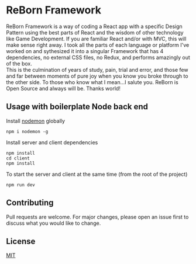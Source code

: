 # ReBorn Framework

  ReBorn Framework is a way of coding a React app with a specific Design Pattern using the best parts of React and the wisdom of other technology like Game Development.  If you are familiar React and/or with MVC, this will make sense right away.  I took all the parts of each language or platform I've worked on and sythesized it into a singular Framework that has 4 dependencies, no external CSS files, no Redux, and performs amazingly out of the box.  
  This is the culmination of years of study, pain, trial and error, and those few and far between moments of pure joy when you know you broke through to the other side.  To those who know what I mean...I salute you.
  ReBorn is Open Source and always will be.  Thanks world!



## Usage with boilerplate Node back end
Install [nodemon](https://github.com/remy/nodemon) globally

```
npm i nodemon -g
```

Install server and client dependencies

```
npm install
cd client
npm install
```

To start the server and client at the same time (from the root of the project)

```
npm run dev
```


## Contributing
Pull requests are welcome. For major changes, please open an issue first to discuss what you would like to change.

## License
[MIT](https://choosealicense.com/licenses/mit/)
